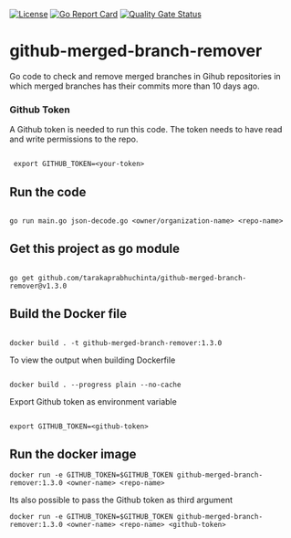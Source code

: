 [![License](https://img.shields.io/github/license/tarakaprabhuchinta/github-merged-branch-remover)](LICENSE) [![Go Report Card](https://goreportcard.com/badge/github.com/tarakaprabhuchinta/github-merged-branch-remover)](https://goreportcard.com/report/github.com/tarakaprabhuchinta/github-merged-branch-remover) [![Quality Gate Status](https://sonarcloud.io/api/project_badges/measure?project=tarakaprabhuchinta_github-merged-branch-remover&metric=alert_status)](https://sonarcloud.io/summary/new_code?id=tarakaprabhuchinta_github-merged-branch-remover)

# github-merged-branch-remover
Go code to check and remove merged branches in Gihub repositories in which merged branches has their commits more than 10 days ago.

### Github Token
A Github token is needed to run this code. The token needs to have read and write permissions to the repo.

```

 export GITHUB_TOKEN=<your-token>

 ```

## Run the code

```

go run main.go json-decode.go <owner/organization-name> <repo-name>

```

## Get this project as go module

```

go get github.com/tarakaprabhuchinta/github-merged-branch-remover@v1.3.0

```

## Build the Docker file 

```

docker build . -t github-merged-branch-remover:1.3.0

```

To view the output when building Dockerfile

```

docker build . --progress plain --no-cache

```

Export Github token as environment variable

```

export GITHUB_TOKEN=<github-token>

```

## Run the docker image

```
docker run -e GITHUB_TOKEN=$GITHUB_TOKEN github-merged-branch-remover:1.3.0 <owner-name> <repo-name>

````

Its also possible to pass the Github token as third argument

```
docker run -e GITHUB_TOKEN=$GITHUB_TOKEN github-merged-branch-remover:1.3.0 <owner-name> <repo-name> <github-token>

````